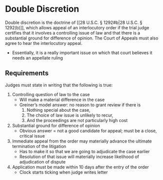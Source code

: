 # Double Discretion

Double discretion is the doctrine of [[28 U.S.C. § 1292#b|28 U.S.C. § 1292(b)]], which  allows appeal of an interlocutory order if the trial judge certifies that it involves a controlling issue of law and that there is a substantial ground for difference of opinion. The Court of Appeals must also agree to hear the interlocutory appeal.
-   Essentially, it is a really important issue on which that court believes it needs an appellate ruling
    
## Requirements
Judges must state in writing that the following is true: 

1.  Controlling question of law to the case 
	-   Will make a material difference in the case
	-   Greiner’s model answer: no reason to grant review if there is 
		1.  Nothing special about the case, 
		2.  The choice of law issue is unlikely to recur, 
		3.  And the proceedings are not particularly high cost 
2.  Substantial ground for difference of opinion 
	-   Obvious answer = not a good candidate for appeal; must be a close, critical issue 
3.  Immediate appeal from the order may materially advance the ultimate termination of the litigation 
	-   Has to make it so that we are going to adjudicate the case earlier 
	-   Resolution of that issue will materially increase likelihood of adjudication of dispute 
4.  Application must be made within 10 days after the entry of the order
	-   Clock starts ticking when judge writes letter